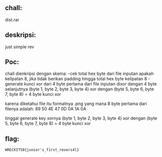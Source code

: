 ## chall:
dist.rar

## deskripsi:
just simple rev

## Poc:
chall dienkripsi dengan skema:
-cek total hex byte dari file inputan apakah kelipatan 8, jika tidak berikan padding hingga total hex byte kelipatan 8
-generate kunci xor dari 4 byte pertama dari file inputan dixor dengan 4 byte selanjutnya
(byte 1, byte 2, byte 3, byte 4) xor dengan (byte 5, byte 6, byte 7, byte 8) = 4 byte kunci xor

karena diketahui file itu formatnya .png
yang mana 8 byte pertama dari filenya adalah:
89 50 4E 47 0D 0A 1A 0A

tinggal generate key xornya
(byte 1, byte 2, byte 3, byte 4) xor dengan (byte 5, byte 6, byte 7, byte 8) = 4 byte kunci xor

## flag:
``` WRECKIT50{junior's_f1rst_revers4l} ```
